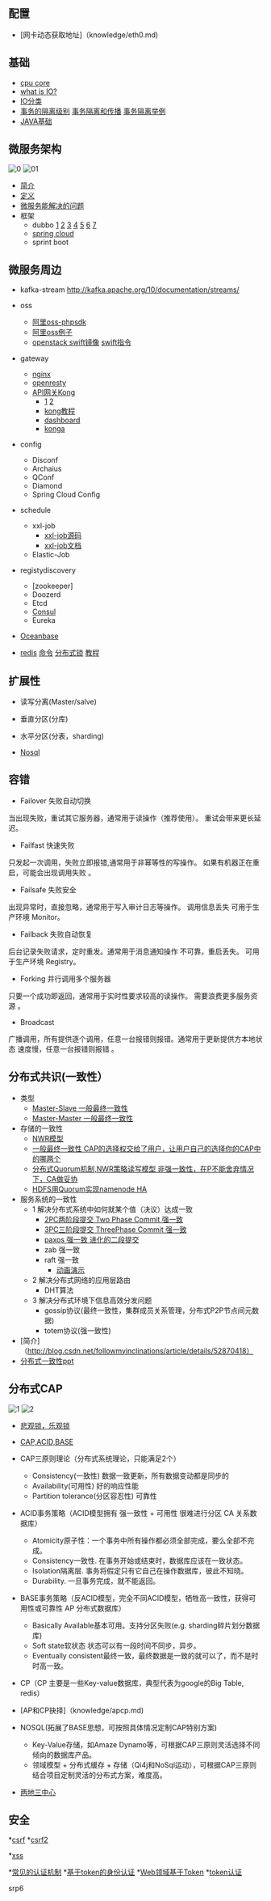 配置
----------
- [网卡动态获取地址]（knowledge/eth0.md)

基础
-----------
- [cpu core](https://www.cnblogs.com/bugutian/p/6138880.html)
- [what is IO?](knowledge/io.md)
- [IO分类](knowledge/ioclass.md)
- [事务的隔离级别](knowledge/shiwu.md) [事务隔离和传播](https://www.cnblogs.com/WJ-163/p/6023054.html) [事务隔离举例](http://blog.csdn.net/gaoshan_820822/article/details/4582561)
- [JAVA基础](knowledge/java.md)

微服务架构
-------------
![0](picture/arich.jpg)
![01](picture/char.jpeg)
- [简介](http://microservices.io/)
- [定义](knowledge/definination.md)
- [微服务能解决的问题](knowledge/solve.md)
- 框架
    - dubbo [1](http://blog.csdn.net/xlgen157387/article/details/51865289) [2](http://blog.csdn.net/noaman_wgs/article/details/70214612) [3](http://blog.csdn.net/accp_fangjian/article/details/51658292) [4](http://blog.csdn.net/congcong68/article/details/41113239) [5](http://blog.csdn.net/accp_fangjian/article/details/51658292) [6](http://www.jianshu.com/p/f6db110d1185) [7](http://www.jikexueyuan.com/course/2781_3.html?ss=1)
    - [spring cloud](http://www.sohu.com/a/215668221_812245)
    - sprint boot

    
微服务周边
-------------
- kafka-stream http://kafka.apache.org/10/documentation/streams/
- oss
    - [阿里oss-phpsdk](https://m.aliyun.com/doc/document_detail/32099.html?spm=5176.product31815.3.57.tWoXX8)
    - [阿里oss例子](http://blog.csdn.net/liujiahan629629/article/details/45290311)
    - [openstack swift镜像](https://hub.docker.com/r/morrisjobke/docker-swift-onlyone/) [swift指令](knowledge/swift.md)
- gateway
    - [nginx](http://tengine.taobao.org/book/module_development.html)
    - [openresty](http://wiki.jikexueyuan.com/project/openresty/openresty/install.html)
    - [API网关Kong](https://github.com/Kong/kong) 
        - [1](https://baijiahao.baidu.com/s?id=1592523395197628336) [2](https://www.cnblogs.com/softidea/p/7261095.html)
        - [kong教程](http://www.cnblogs.com/SummerinShire/p/6386086.html) 
        - [dashboard](https://github.com/PGBI/kong-dashboard) 
        - [konga](https://github.com/pantsel/konga)
- config
    - Disconf
    - Archaius
    - QConf
    - Diamond
    - Spring Cloud Config
- schedule  
    - xxl-job
       - [xxl-job源码](https://github.com/xuxueli/xxl-job/) 
       - [xxl-job文档](http://www.xuxueli.com/xxl-job/)
    - Elastic-Job
- registydiscovery
    - [zookeeper]
    - Doozerd
    - Etcd
    - [Consul](https://www.jianshu.com/p/28c6bd590ca0)
    - Eureka
    
- [Oceanbase](https://www.zhihu.com/question/37421030) 
- [redis](https://www.cnblogs.com/mushroom/archive/2015/08/25/4752962.html) [命令](http://geek.csdn.net/news/detail/67399) [分布式锁](http://yunshen0909.iteye.com/blog/2291217) [教程](http://www.runoob.com/redis/scripting-evalsha.html)

扩展性
----------------
- 读写分离(Master/salve)

- 垂直分区(分库)

- 水平分区(分表，sharding)

- [Nosql](http://www.runoob.com/mongodb/nosql.html)

容错
------------

- Failover 失败自动切换

当出现失败，重试其它服务器，通常用于读操作（推荐使用）。 重试会带来更长延迟。

- Failfast  快速失败

只发起一次调用，失败立即报错,通常用于非幂等性的写操作。 如果有机器正在重启，可能会出现调用失败 。

- Failsafe 失败安全

出现异常时，直接忽略，通常用于写入审计日志等操作。 调用信息丢失 可用于生产环境 Monitor。

- Failback  失败自动恢复

后台记录失败请求，定时重发。通常用于消息通知操作 不可靠，重启丢失。 可用于生产环境 Registry。

- Forking  并行调用多个服务器

只要一个成功即返回，通常用于实时性要求较高的读操作。 需要浪费更多服务资源   。

- Broadcast

广播调用，所有提供逐个调用，任意一台报错则报错。通常用于更新提供方本地状态 速度慢，任意一台报错则报错 。

分布式共识(一致性）
--------------
- 类型
    - [Master-Slave 一般最终一致性](knowledge/masterslave.md)
    - [Master-Master 一般最终一致性](knowledge/mastermaster.md)
- 存储的一致性
   - [NWR模型](knowledge/nwr.md)
   - [一般最终一致性 CAP的选择权交给了用户，让用户自己的选择你的CAP中的哪两个](http://jimmee.iteye.com/blog/2234637)
   - [分布式Quorum机制,NWR策略读写模型 非强一致性，在P不能舍弃情况下，CA做妥协](http://m635674608.iteye.com/blog/2343038)
   - [HDFS用Quorum实现namenode HA](http://m.mamicode.com/info-detail-1416929.html)
- 服务系统的一致性
    - 1 解决分布式系统中如何就某个值（决议）达成一致
        - [2PC两阶段提交  Two  Phase Commit 强一致](knowledge/2pc.md)
        - [3PC三阶段提交  ThreePhase Commit 强一致](knowledge/3pc.md)
        - [paxos 强一致 进化的二段提交](http://www.jdon.com/artichect/paxos.html)
        - zab 强一致
        - raft 强一致
           - [动画演示](http://thesecretlivesofdata.com/raft/)
    - 2 解决分布式网络的应用层路由
        - DHT算法
    - 3 解决分布式环境下信息高效分发问题
        - gossip协议(最终一致性，集群成员关系管理，分布式P2P节点间元数据)
        - totem协议(强一致性) 
- [简介]（http://blog.csdn.net/followmyinclinations/article/details/52870418）
- [分布式一致性ppt](https://wk.baidu.com/view/396452c010a6f524cdbf8563.html#54)

分布式CAP
------------
![1](picture/cap-theoram-image.png)
![2](picture/cap.jpg)
- [悲观锁，乐观锁](knowledge/lock.md)
- [CAP,ACID,BASE](http://www.jdon.com/37625)
- CAP三原则理论（分布式系统理论，只能满足2个）
    - Consistency(一致性) 数据一致更新，所有数据变动都是同步的
    - Availability(可用性) 好的响应性能
    - Partition tolerance(分区容忍性) 可靠性
- ACID事务策略（ACID模型拥有 强一致性 + 可用性 很难进行分区 CA 关系数据库）
    - Atomicity原子性：一个事务中所有操作都必须全部完成，要么全部不完成。
    - Consistency一致性. 在事务开始或结束时，数据库应该在一致状态。
    - Isolation隔离层. 事务将假定只有它自己在操作数据库，彼此不知晓。
    - Durability. 一旦事务完成，就不能返回。
- BASE事务策略（反ACID模型，完全不同ACID模型，牺牲高一致性，获得可用性或可靠性 AP 分布式数据库）
    - Basically Available基本可用。支持分区失败(e.g. sharding碎片划分数据库)
    - Soft state软状态 状态可以有一段时间不同步，异步。
    - Eventually consistent最终一致，最终数据是一致的就可以了，而不是时时高一致。
- CP（CP 主要是一些Key-value数据库，典型代表为google的Big Table, redis）

- [AP和CP抉择]（knowledge/apcp.md)

- NOSQL(拓展了BASE思想，可按照具体情况定制CAP特别方案)
    - Key-Value存储，如Amaze Dynamo等，可根据CAP三原则灵活选择不同倾向的数据库产品。
    - 领域模型 + 分布式缓存 + 存储（Qi4j和NoSql运动），可根据CAP三原则结合项目定制灵活的分布式方案，难度高。
- [两地三中心](http://blog.csdn.net/love_taylor/article/details/73603672) 

安全
--------
*[csrf](http://netsecurity.51cto.com/art/201609/518323.htm)   *[csrf2](https://www.cnblogs.com/shytong/p/5308667.html)

*[xss](http://www.cnblogs.com/shytong/p/5308641.html)

*[常见的认证机制](https://www.cnblogs.com/xiekeli/p/5607107.html) *[基于token的身份认证](https://ninghao.net/blog/2834) *[Web领域基于Token](http://blog.csdn.net/u010832551/article/details/51003101) *[token认证](http://blog.csdn.net/zy_281870667/article/details/53504447)

srp6
